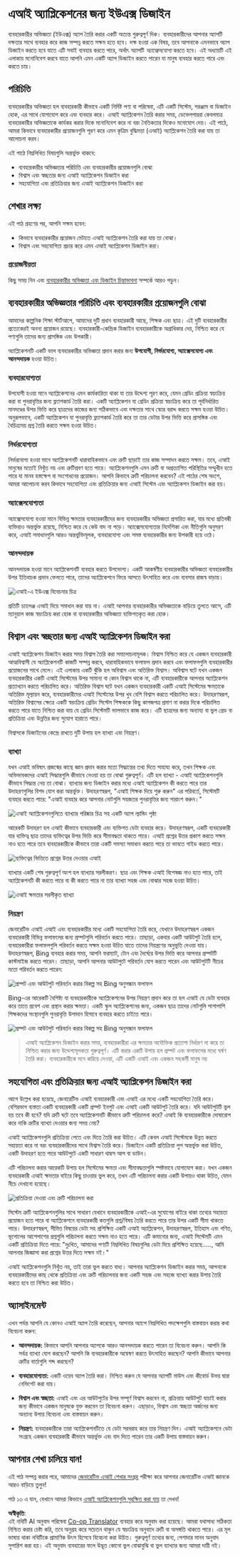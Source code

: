 <!--
CO_OP_TRANSLATOR_METADATA:
{
  "original_hash": "ec385b41ee50579025d50cc03bfb3a25",
  "translation_date": "2025-05-19T21:48:56+00:00",
  "source_file": "12-designing-ux-for-ai-applications/README.md",
  "language_code": "bn"
}
-->
# এআই অ্যাপ্লিকেশনের জন্য ইউএক্স ডিজাইন

ব্যবহারকারীর অভিজ্ঞতা (ইউএক্স) অ্যাপ তৈরি করার একটি অত্যন্ত গুরুত্বপূর্ণ দিক। ব্যবহারকারীদের আপনার অ্যাপটি দক্ষতার সাথে ব্যবহার করে কাজ সম্পন্ন করতে সক্ষম হতে হবে। দক্ষ হওয়া এক বিষয়, তবে আপনাকে এমনভাবে অ্যাপ ডিজাইন করতে হবে যাতে এটি সবাই ব্যবহার করতে পারে, অর্থাৎ অ্যাপটি _অ্যাক্সেসযোগ্য_ করতে হবে। এই অধ্যায়টি এই এলাকায় মনোনিবেশ করবে যাতে আপনি এমন একটি অ্যাপ ডিজাইন করতে পারেন যা মানুষ ব্যবহার করতে পারে এবং করতে চায়।

## পরিচিতি

ব্যবহারকারীর অভিজ্ঞতা হল ব্যবহারকারী কীভাবে একটি নির্দিষ্ট পণ্য বা পরিষেবা, এটি একটি সিস্টেম, সরঞ্জাম বা ডিজাইন হোক, এর সাথে যোগাযোগ করে এবং ব্যবহার করে। এআই অ্যাপ্লিকেশন তৈরি করার সময়, ডেভেলপাররা কেবলমাত্র ব্যবহারকারীর অভিজ্ঞতাকে কার্যকর করার দিকে মনোনিবেশ করে না বরং নৈতিকতার দিকেও মনোযোগ দেয়। এই পাঠে, আমরা কিভাবে ব্যবহারকারীর প্রয়োজনগুলি পূরণ করে এমন কৃত্রিম বুদ্ধিমত্তা (এআই) অ্যাপ্লিকেশন তৈরি করা যায় তা আলোচনা করব।

এই পাঠে নিম্নলিখিত বিষয়গুলি অন্তর্ভুক্ত থাকবে:

- ব্যবহারকারীর অভিজ্ঞতার পরিচিতি এবং ব্যবহারকারীর প্রয়োজনগুলি বোঝা
- বিশ্বাস এবং স্বচ্ছতার জন্য এআই অ্যাপ্লিকেশন ডিজাইন করা
- সহযোগিতা এবং প্রতিক্রিয়ার জন্য এআই অ্যাপ্লিকেশন ডিজাইন করা

## শেখার লক্ষ্য

এই পাঠ গ্রহণের পর, আপনি সক্ষম হবেন:

- কিভাবে ব্যবহারকারীর প্রয়োজন মেটাতে এআই অ্যাপ্লিকেশন তৈরি করা যায় তা বোঝা।
- বিশ্বাস এবং সহযোগিতা প্রচার করে এমন এআই অ্যাপ্লিকেশন ডিজাইন করা।

### প্রয়োজনীয়তা

কিছু সময় নিন এবং [ব্যবহারকারীর অভিজ্ঞতা এবং ডিজাইন চিন্তাভাবনা](https://learn.microsoft.com/training/modules/ux-design?WT.mc_id=academic-105485-koreyst) সম্পর্কে আরও পড়ুন।

## ব্যবহারকারীর অভিজ্ঞতার পরিচিতি এবং ব্যবহারকারীর প্রয়োজনগুলি বোঝা

আমাদের কাল্পনিক শিক্ষা স্টার্টআপে, আমাদের দুটি প্রধান ব্যবহারকারী আছে, শিক্ষক এবং ছাত্র। এই দুটি ব্যবহারকারীর প্রত্যেকেরই অনন্য প্রয়োজন রয়েছে। ব্যবহারকারী-কেন্দ্রিক ডিজাইন ব্যবহারকারীকে অগ্রাধিকার দেয়, নিশ্চিত করে যে পণ্যগুলি তাদের জন্য প্রাসঙ্গিক এবং উপকারী।

অ্যাপ্লিকেশনটি একটি ভাল ব্যবহারকারীর অভিজ্ঞতা প্রদান করার জন্য **উপযোগী, নির্ভরযোগ্য, অ্যাক্সেসযোগ্য এবং আনন্দদায়ক** হওয়া উচিত।

### ব্যবহারযোগ্যতা

উপযোগী হওয়া মানে অ্যাপ্লিকেশনের এমন কার্যকারিতা থাকা যা তার উদ্দেশ্য পূরণ করে, যেমন গ্রেডিং প্রক্রিয়া স্বয়ংক্রিয় করা বা পুনরাবৃত্তির জন্য ফ্ল্যাশকার্ড তৈরি করা। একটি অ্যাপ্লিকেশন যা গ্রেডিং প্রক্রিয়া স্বয়ংক্রিয় করে তা পূর্বনির্ধারিত মানদণ্ডের উপর ভিত্তি করে ছাত্রদের কাজের জন্য সঠিকভাবে এবং দক্ষতার সাথে স্কোর বরাদ্দ করতে সক্ষম হওয়া উচিত। অনুরূপভাবে, একটি অ্যাপ্লিকেশন যা পুনরাবৃত্তি ফ্ল্যাশকার্ড তৈরি করে তা তার ডেটার উপর ভিত্তি করে প্রাসঙ্গিক এবং বৈচিত্র্যময় প্রশ্ন তৈরি করতে সক্ষম হওয়া উচিত।

### নির্ভরযোগ্যতা

নির্ভরযোগ্য হওয়া মানে অ্যাপ্লিকেশনটি ধারাবাহিকভাবে এবং ত্রুটি ছাড়াই তার কাজ সম্পাদন করতে সক্ষম। তবে, এআই মানুষের মতোই নিখুঁত নয় এবং ত্রুটিপ্রবণ হতে পারে। অ্যাপ্লিকেশনগুলি এমন ত্রুটি বা অপ্রত্যাশিত পরিস্থিতির সম্মুখীন হতে পারে যা মানব হস্তক্ষেপ বা সংশোধনের প্রয়োজন। আপনি কিভাবে ত্রুটি পরিচালনা করবেন? এই পাঠের শেষ অংশে, আমরা আলোচনা করব কিভাবে সহযোগিতা এবং প্রতিক্রিয়ার জন্য এআই সিস্টেম এবং অ্যাপ্লিকেশন ডিজাইন করা হয়।

### অ্যাক্সেসযোগ্যতা

অ্যাক্সেসযোগ্য হওয়া মানে বিভিন্ন ক্ষমতার ব্যবহারকারীদের জন্য ব্যবহারকারীর অভিজ্ঞতা প্রসারিত করা, যার মধ্যে প্রতিবন্ধী ব্যক্তিরাও অন্তর্ভুক্ত রয়েছে, নিশ্চিত করে যে কেউ বাদ না পড়ে। অ্যাক্সেসযোগ্যতার নির্দেশিকা এবং নীতিগুলি অনুসরণ করে, এআই সমাধানগুলি আরও অন্তর্ভুক্তিমূলক, ব্যবহারযোগ্য এবং সমস্ত ব্যবহারকারীর জন্য উপকারী হয়ে ওঠে।

### আনন্দদায়ক

আনন্দদায়ক হওয়া মানে অ্যাপ্লিকেশনটি ব্যবহার করতে উপভোগ্য। একটি আকর্ষণীয় ব্যবহারকারীর অভিজ্ঞতা ব্যবহারকারীর উপর ইতিবাচক প্রভাব ফেলতে পারে, তাদের অ্যাপ্লিকেশনে ফিরে আসতে উৎসাহিত করে এবং ব্যবসার রাজস্ব বাড়ায়।

![এআই-এ ইউএক্স বিবেচনার চিত্র](../../../translated_images/uxinai.26a003eb0524d011d3e36d15f6837df5be66ee0d965ee0df6d004edd5097a87d.bn.png)

প্রতিটি চ্যালেঞ্জ এআই দিয়ে সমাধান করা যায় না। এআই আপনার ব্যবহারকারীর অভিজ্ঞতাকে বাড়িয়ে তুলতে আসে, এটি ম্যানুয়াল কাজ স্বয়ংক্রিয় করা হোক বা ব্যবহারকারীর অভিজ্ঞতা ব্যক্তিগতকৃত করা হোক।

## বিশ্বাস এবং স্বচ্ছতার জন্য এআই অ্যাপ্লিকেশন ডিজাইন করা

এআই অ্যাপ্লিকেশন ডিজাইন করার সময় বিশ্বাস তৈরি করা সমালোচনামূলক। বিশ্বাস নিশ্চিত করে যে একজন ব্যবহারকারী আত্মবিশ্বাসী যে অ্যাপ্লিকেশনটি কাজটি সম্পন্ন করবে, ধারাবাহিকভাবে ফলাফল প্রদান করবে এবং ফলাফলগুলি ব্যবহারকারীর প্রয়োজনের সাথে মেলে। এই এলাকায় একটি ঝুঁকি হল অবিশ্বাস এবং অতিরিক্ত বিশ্বাস। অবিশ্বাস ঘটে যখন একজন ব্যবহারকারীর একটি এআই সিস্টেমের উপর সামান্য বা কোন বিশ্বাস থাকে না, এটি ব্যবহারকারীকে আপনার অ্যাপ্লিকেশন প্রত্যাখ্যান করতে পরিচালিত করে। অতিরিক্ত বিশ্বাস ঘটে যখন একজন ব্যবহারকারী একটি এআই সিস্টেমের ক্ষমতাকে অতিরিক্ত মূল্যায়ন করে, ব্যবহারকারীদের এআই সিস্টেমের উপর খুব বেশি বিশ্বাস করতে পরিচালিত করে। উদাহরণস্বরূপ, অতিরিক্ত বিশ্বাসের ক্ষেত্রে একটি স্বয়ংক্রিয় গ্রেডিং সিস্টেম শিক্ষককে কিছু কাগজপত্র প্রমাণ না করার দিকে পরিচালিত করতে পারে যাতে নিশ্চিত করা যায় যে গ্রেডিং সিস্টেমটি ভালভাবে কাজ করে। এটি ছাত্রদের জন্য অন্যায্য বা ভুল গ্রেড বা প্রতিক্রিয়া এবং উন্নতির জন্য সুযোগ হারাতে পারে।

বিশ্বাসকে ডিজাইনের কেন্দ্রে রাখতে দুটি উপায় হল ব্যাখ্যা এবং নিয়ন্ত্রণ।

### ব্যাখ্যা

যখন এআই ভবিষ্যৎ প্রজন্মের কাছে জ্ঞান প্রদান করার মতো সিদ্ধান্তের তথ্য দিতে সাহায্য করে, তখন শিক্ষক এবং অভিভাবকদের এআই সিদ্ধান্তগুলি কীভাবে নেওয়া হয় তা বোঝা গুরুত্বপূর্ণ। এটি হল ব্যাখ্যা - এআই অ্যাপ্লিকেশনগুলি কীভাবে সিদ্ধান্ত নেয় তা বোঝা। ব্যাখ্যার জন্য ডিজাইন করার মধ্যে এআই অ্যাপ্লিকেশন কী করতে পারে তার উদাহরণগুলির বিশদ যোগ করা অন্তর্ভুক্ত। উদাহরণস্বরূপ, "এআই শিক্ষক দিয়ে শুরু করুন" এর পরিবর্তে, সিস্টেমটি ব্যবহার করতে পারে: "এআই ব্যবহার করে আপনার নোটগুলি সহজতর পুনরাবৃত্তির জন্য সারাংশ করুন।"

![এআই অ্যাপ্লিকেশনগুলিতে ব্যাখ্যার পরিষ্কার চিত্র সহ একটি অ্যাপ ল্যান্ডিং পৃষ্ঠা](../../../translated_images/explanability-in-ai.19a61ee8eec9aec2d55d420c49cc3bb167db208c05bddb8d4e1e9e10ea8746b8.bn.png)

আরেকটি উদাহরণ হল এআই কীভাবে ব্যবহারকারী এবং ব্যক্তিগত ডেটা ব্যবহার করে। উদাহরণস্বরূপ, একটি ব্যবহারকারী যার ব্যক্তিত্ব ছাত্র তাদের ব্যক্তিত্বের উপর ভিত্তি করে সীমাবদ্ধতা থাকতে পারে। এআই প্রশ্নের উত্তর প্রকাশ করতে সক্ষম নাও হতে পারে তবে ব্যবহারকারীকে কীভাবে তারা একটি সমস্যা সমাধান করতে পারে তা ভাবতে গাইড করতে পারে।

![ব্যক্তিত্বের ভিত্তিতে প্রশ্নের উত্তর দেওয়ার এআই](../../../translated_images/solving-questions.9158f66fb9fd71ed57fd00978358d14dbccc72bd2b1e4db5140fcb1579aef295.bn.png)

ব্যাখ্যার একটি শেষ গুরুত্বপূর্ণ অংশ হল ব্যাখ্যার সরলীকরণ। ছাত্র এবং শিক্ষক এআই বিশেষজ্ঞ নাও হতে পারে, তাই অ্যাপ্লিকেশনটি কী করতে পারে বা কী করতে পারে না তার ব্যাখ্যা সহজ এবং বোঝার সহজ হওয়া উচিত।

![এআই ক্ষমতার সরলীকৃত ব্যাখ্যা](../../../translated_images/simplified-explanations.4a23e7b2260406a771a2cd853970a0661388a63f1900737935c0a788daf16dc8.bn.png)

### নিয়ন্ত্রণ

জেনারেটিভ এআই এআই এবং ব্যবহারকারীর মধ্যে একটি সহযোগিতা তৈরি করে, যেখানে উদাহরণস্বরূপ একজন ব্যবহারকারী বিভিন্ন ফলাফলের জন্য প্রম্পটগুলি পরিবর্তন করতে পারে। তাছাড়া, একবার একটি আউটপুট তৈরি হলে, ব্যবহারকারীরা ফলাফলগুলি পরিবর্তন করতে সক্ষম হওয়া উচিত যাতে তাদের নিয়ন্ত্রণের অনুভূতি দেওয়া যায়। উদাহরণস্বরূপ, Bing ব্যবহার করার সময়, আপনি ফরম্যাট, টোন এবং দৈর্ঘ্যের উপর ভিত্তি করে আপনার প্রম্পটটি কাস্টমাইজ করতে পারেন। তাছাড়া, আপনি আপনার আউটপুটে পরিবর্তন যোগ করতে পারেন এবং আউটপুটটি নীচের মতো পরিবর্তন করতে পারেন:

![প্রম্পট এবং আউটপুট পরিবর্তন করার বিকল্প সহ Bing অনুসন্ধান ফলাফল](../../../translated_images/bing1.6024fe7d103ff4b54c58b873654403a1e56f81010da05a1f0a210c5ac7a1b8b5.bn.png)

Bing-এর আরেকটি বৈশিষ্ট্য যা ব্যবহারকারীকে অ্যাপ্লিকেশনের উপর নিয়ন্ত্রণ প্রদান করে তা হল এআই যে ডেটা ব্যবহার করে তাতে প্রবেশ এবং প্রস্থান করার ক্ষমতা। একটি স্কুল অ্যাপ্লিকেশনের জন্য, একজন ছাত্র তাদের নোটগুলি পাশাপাশি শিক্ষকদের সংস্থানগুলি পুনরাবৃত্তি উপাদান হিসাবে ব্যবহার করতে চাইতে পারে।

![প্রম্পট এবং আউটপুট পরিবর্তন করার বিকল্প সহ Bing অনুসন্ধান ফলাফল](../../../translated_images/bing2.a01fd420e9d52912126965a59c1766e5865f4dd9aaa45408d525e717d0ef3cce.bn.png)

> এআই অ্যাপ্লিকেশন ডিজাইন করার সময়, ব্যবহারকারীরা এর ক্ষমতার অযৌক্তিক প্রত্যাশা নির্ধারণ না করে তা নিশ্চিত করার জন্য উদ্দেশ্যমূলকতা গুরুত্বপূর্ণ। এটি করার একটি উপায় হল প্রম্পট এবং ফলাফলের মধ্যে ঘর্ষণ তৈরি করা। ব্যবহারকারীকে মনে করিয়ে দেওয়া, এটি একটি এআই এবং একজন সহকর্মী মানুষ নয়

## সহযোগিতা এবং প্রতিক্রিয়ার জন্য এআই অ্যাপ্লিকেশন ডিজাইন করা

আগে উল্লেখ করা হয়েছে, জেনারেটিভ এআই ব্যবহারকারী এবং এআই এর মধ্যে একটি সহযোগিতা তৈরি করে। বেশিরভাগ ব্যস্ততা একটি ব্যবহারকারী একটি প্রম্পট ইনপুট এবং এআই একটি আউটপুট তৈরি করে। যদি আউটপুটটি ভুল হয় তবে কী হবে? যদি ত্রুটি ঘটে তবে অ্যাপ্লিকেশনটি কীভাবে ত্রুটি পরিচালনা করে? এআই কি ব্যবহারকারীকে দোষারোপ করে নাকি ত্রুটির ব্যাখ্যা দেওয়ার জন্য সময় নেয়?

এআই অ্যাপ্লিকেশনগুলি প্রতিক্রিয়া পেতে এবং দিতে তৈরি করা উচিত। এটি কেবল এআই সিস্টেমকে উন্নত করতে সহায়তা করে না বরং ব্যবহারকারীদের সাথে বিশ্বাস তৈরি করে। ডিজাইনে একটি প্রতিক্রিয়া লুপ অন্তর্ভুক্ত করা উচিত, একটি উদাহরণ হতে পারে আউটপুটে একটি সাধারণ থাম্বস আপ বা ডাউন।

এটি পরিচালনা করার আরেকটি উপায় হল সিস্টেমের ক্ষমতা এবং সীমাবদ্ধতাগুলি স্পষ্টভাবে যোগাযোগ করা। যখন একজন ব্যবহারকারী এআই ক্ষমতার বাইরে কিছু চাওয়ার ভুল করে, তখন এটি পরিচালনা করার একটি উপায়ও থাকা উচিত, যেমন নীচে দেখানো হয়েছে।

![প্রতিক্রিয়া দেওয়া এবং ত্রুটি পরিচালনা করা](../../../translated_images/feedback-loops.2abf91e576a435333eb1b37c823a69497337abc5b50ff80c4b9ddbd52bfdbf84.bn.png)

সিস্টেম ত্রুটি অ্যাপ্লিকেশনগুলির সাথে সাধারণ যেখানে ব্যবহারকারীকে এআই-এর সুযোগের বাইরে থাকা তথ্যের সহায়তা প্রয়োজন হতে পারে বা অ্যাপ্লিকেশনে ব্যবহারকারী কতগুলি প্রশ্ন/বিষয় তৈরি করতে পারে তার উপর একটি সীমা থাকতে পারে। উদাহরণস্বরূপ, সীমিত বিষয়ের ডেটা সহ প্রশিক্ষিত একটি এআই অ্যাপ্লিকেশন, উদাহরণস্বরূপ, ইতিহাস এবং গণিত, ভূগোলের আশেপাশের প্রশ্নগুলি পরিচালনা করতে সক্ষম নাও হতে পারে। এটি কমানোর জন্য, এআই সিস্টেমটি এমন একটি প্রতিক্রিয়া দিতে পারে: "দুঃখিত, আমাদের পণ্যটি নিম্নলিখিত বিষয়গুলির ডেটা দিয়ে প্রশিক্ষিত হয়েছে....., আমি আপনার জিজ্ঞাসা করা প্রশ্নের উত্তর দিতে সক্ষম নই।"

এআই অ্যাপ্লিকেশনগুলি নিখুঁত নয়, তাই তারা ভুল করতে বাধ্য। আপনার অ্যাপ্লিকেশন ডিজাইন করার সময়, আপনাকে ব্যবহারকারীদের কাছ থেকে প্রতিক্রিয়া এবং ত্রুটি পরিচালনার জন্য একটি সহজ এবং সহজে ব্যাখ্যা করার উপায় তৈরি করতে হবে তা নিশ্চিত করা উচিত।

## অ্যাসাইনমেন্ট

এখন পর্যন্ত আপনি যে কোনও এআই অ্যাপ তৈরি করেছেন, আপনার অ্যাপে নিম্নলিখিত পদক্ষেপগুলি বাস্তবায়ন করার কথা বিবেচনা করুন:

- **আনন্দদায়ক:** কিভাবে আপনি আপনার অ্যাপকে আরও আনন্দদায়ক করতে পারেন তা বিবেচনা করুন। আপনি কি সর্বত্র ব্যাখ্যা যোগ করছেন? আপনি কি ব্যবহারকারীকে অন্বেষণ করতে উৎসাহিত করছেন? আপনি কীভাবে আপনার ত্রুটির বার্তাগুলি শব্দ করছেন?

- **ব্যবহারযোগ্যতা:** একটি ওয়েব অ্যাপ তৈরি করা। নিশ্চিত করুন যে আপনার অ্যাপটি মাউস এবং কীবোর্ড উভয় দ্বারা নেভিগেট করা যায়।

- **বিশ্বাস এবং স্বচ্ছতা:** এআই এবং এর আউটপুটের উপর সম্পূর্ণ বিশ্বাস করবেন না, প্রক্রিয়ায় আউটপুট যাচাই করার জন্য কীভাবে একজন মানুষকে যুক্ত করবেন তা বিবেচনা করুন। এছাড়াও, বিশ্বাস এবং স্বচ্ছতা অর্জনের জন্য অন্যান্য উপায় বিবেচনা এবং বাস্তবায়ন করুন।

- **নিয়ন্ত্রণ:** ব্যবহারকারীকে তারা অ্যাপ্লিকেশনটিতে যে ডেটা সরবরাহ করে তার নিয়ন্ত্রণ দিন। এআই অ্যাপ্লিকেশনে ডেটা সংগ্রহে একজন ব্যবহারকারী কীভাবে অন্তর্ভুক্ত এবং বাদ দিতে পারেন তার একটি উপায় বাস্তবায়ন করুন।

## আপনার শেখা চালিয়ে যান!

এই পাঠ সম্পন্ন করার পরে, আমাদের [জেনারেটিভ এআই শেখার সংগ্রহ](https://aka.ms/genai-collection?WT.mc_id=academic-105485-koreyst) পরীক্ষা করে আপনার জেনারেটিভ এআই জ্ঞানকে আরও বাড়িয়ে তুলুন!

পাঠ ১৩ এ যান, যেখানে আমরা কিভাবে [এআই অ্যাপ্লিকেশনগুলি সুরক্ষিত করা যায়](../13-securing-ai-applications/README.md?WT.mc_id=academic-105485-koreyst) তা দেখব!

**অস্বীকৃতি**:  
এই নথিটি AI অনুবাদ পরিষেবা [Co-op Translator](https://github.com/Azure/co-op-translator) ব্যবহার করে অনুবাদ করা হয়েছে। আমরা যথাসাধ্য সঠিকতা নিশ্চিত করার চেষ্টা করি, তবে অনুগ্রহ করে সচেতন থাকুন যে স্বয়ংক্রিয় অনুবাদে ত্রুটি বা অসঙ্গতি থাকতে পারে। এর মূল ভাষায় থাকা নথিটিকে প্রামাণিক উৎস হিসেবে বিবেচনা করা উচিত। গুরুত্বপূর্ণ তথ্যের জন্য, পেশাদার মানব অনুবাদ সুপারিশ করা হয়। এই অনুবাদ ব্যবহারের ফলে উদ্ভূত কোনো ভুল বোঝাবুঝি বা ভুল ব্যাখ্যার জন্য আমরা দায়ী নই।
